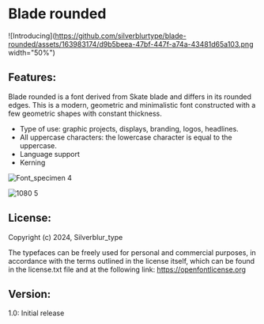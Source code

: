 # Blade rounded

![Introducing](https://github.com/silverblurtype/blade-rounded/assets/163983174/d9b5beea-47bf-447f-a74a-43481d65a103.png width="50%")

## Features:
Blade rounded is a font derived from Skate blade and differs in its rounded edges.
This is a modern, geometric and minimalistic font constructed with a few geometric shapes with constant thickness.

- Type of use: graphic projects, displays, branding, logos, headlines.
- All uppercase characters: the lowercase character is equal to the uppercase.
- Language support
- Kerning


![Font_specimen 4](https://github.com/silverblurtype/blade-rounded/assets/163983174/011218b7-766c-43b2-8cc4-bedf7c0b18a6)

![1080 5](https://github.com/silverblurtype/blade-rounded/assets/163983174/200e2fe7-fd78-45e8-9016-d0558dc4c5a7)


## License:
Copyright (c) 2024, Silverblur_type 

The typefaces can be freely used for personal and commercial purposes, in accordance with the terms outlined in the license itself, which can be found in the license.txt file and at the following link: 
https://openfontlicense.org


## Version:
1.0: Initial release




